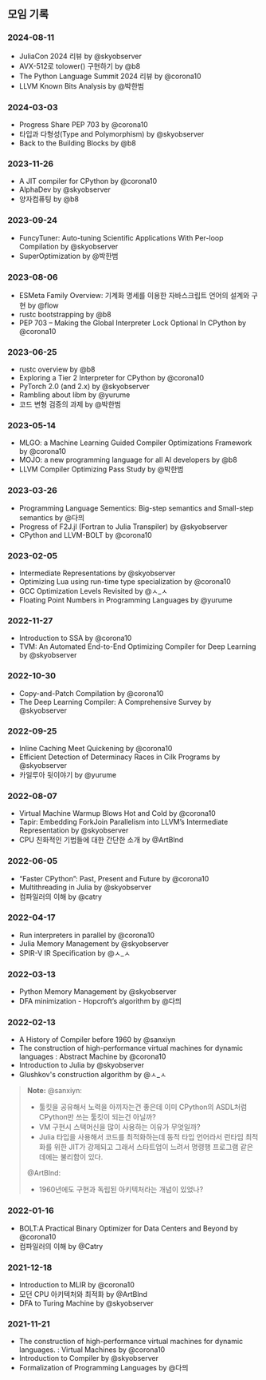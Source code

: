 ## 모임 기록

### 2024-08-11
- JuliaCon 2024 리뷰 by @skyobserver
- AVX-512로 tolower() 구현하기 by @b8
- The Python Language Summit 2024 리뷰 by @corona10
- LLVM Known Bits Analysis by @박한범

### 2024-03-03
- Progress Share PEP 703 by @corona10
- 타입과 다형성(Type and Polymorphism) by @skyobserver
- Back to the Building Blocks by @b8

### 2023-11-26
- A JIT compiler for CPython by @corona10
- AlphaDev by @skyobserver
- 양자컴퓨팅 by @b8

### 2023-09-24
- FuncyTuner: Auto-tuning Scientific Applications With Per-loop Compilation by @skyobserver
- SuperOptimization by @박한범

### 2023-08-06
- ESMeta Family Overview: 기계화 명세를 이용한 자바스크립트 언어의 설계와 구현 by @flow
- rustc bootstrapping by @b8
- PEP 703 – Making the Global Interpreter Lock Optional In CPython by @corona10

### 2023-06-25
- rustc overview by @b8
- Exploring a Tier 2 Interpreter for CPython by @corona10
- PyTorch 2.0 (and 2.x) by @skyobserver
- Rambling about libm by @yurume
- 코드 변형 검증의 과제 by @박한범

### 2023-05-14
- MLGO: a Machine Learning Guided Compiler Optimizations Framework by @corona10
- MOJO: a new programming language for all AI developers by @b8
- LLVM Compiler Optimizing Pass Study by @박한범

### 2023-03-26
- Programming Language Sementics: Big-step semantics and Small-step semantics by @다믜
- Progress of F2J.jl (Fortran to Julia Transpiler) by @skyobserver
- CPython and LLVM-BOLT by @corona10

### 2023-02-05
- Intermediate Representations by @skyobserver
- Optimizing Lua using run-time type specialization by @corona10
- GCC Optimization Levels Revisited by @ㅅ_ㅅ
- Floating Point Numbers in Programming Languages by @yurume

### 2022-11-27
- Introduction to SSA by @corona10
- TVM: An Automated End-to-End Optimizing Compiler for Deep Learning by @skyobserver

### 2022-10-30
- Copy-and-Patch Compilation by @corona10
- The Deep Learning Compiler: A Comprehensive Survey by @skyobserver

### 2022-09-25
- Inline Caching Meet Quickening by @corona10
- Efficient Detection of Determinacy Races in Cilk Programs by @skyobserver
- 카일루아 뒷이야기 by @yurume

### 2022-08-07
- Virtual Machine Warmup Blows Hot and Cold by @corona10
- Tapir: Embedding ForkJoin Parallelism into LLVM’s Intermediate Representation by @skyobserver
- CPU 친화적인 기법들에 대한 간단한 소개 by @ArtBlnd

### 2022-06-05
- “Faster CPython”: Past, Present and Future by @corona10
- Multithreading in Julia by @skyobserver
- 컴파일러의 이해 by @catry

### 2022-04-17
- Run interpreters in parallel by @corona10
- Julia Memory Management by @skyobserver
- SPIR-V IR Specification by @ㅅ_ㅅ

### 2022-03-13
- Python Memory Management by @skyobserver
- DFA minimization - Hopcroft’s algorithm by @다믜

### 2022-02-13
- A History of Compiler before 1960 by @sanxiyn
- The construction of high-performance virtual machines for dynamic languages
  : Abstract Machine by @corona10
- Introduction to Julia by @skyobserver
- Glushkov's construction algorithm by @ㅅ_ㅅ
> **Note:**
> @sanxiyn:
> - 툴킷을 공유해서 노력을 아끼자는건 좋은데 이미 CPython의 ASDL처럼 CPython만 쓰는 툴킷이 되는건 아닐까?
> - VM 구현시 스택머신을 많이 사용하는 이유가 무엇일까?
> - Julia 타입을 사용해서 코드를 최적화하는데 동적 타입 언어라서 런타임 최적화를 위한 JIT가 강제되고 그래서 스타트업이 느려서 명령행 프로그램 같은데에는 불리함이 있다.
>
> @ArtBlnd:
> - 1960년에도 구현과 독립된 아키텍처라는 개념이 있었나?

### 2022-01-16
- BOLT:A Practical Binary Optimizer for Data Centers and Beyond by @corona10
- 컴파일러의 이해 by @Catry

### 2021-12-18
- Introduction to MLIR by @corona10
- 모던 CPU 아키텍처와 최적화 by @ArtBlnd
- DFA to Turing Machine by @skyobserver

### 2021-11-21
- The construction of high-performance virtual machines for dynamic languages.
  : Virtual Machines by @corona10
- Introduction to Compiler by @skyobserver
- Formalization of Programming Languages by @다믜
